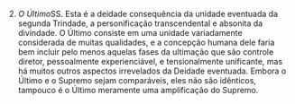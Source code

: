 2. *O Último*SS. Esta é a deidade consequência da unidade eventuada da segunda Trindade, a personificação transcendental e absonita da divindade. O Último consiste em uma unidade variadamente considerada de muitas qualidades, e a concepção humana dele faria bem incluir pelo menos aquelas fases da ultimação que são controle diretor, pessoalmente experienciável, e tensionalmente unificante, mas há muitos outros aspectos irrevelados da Deidade eventuada. Embora o Último e o Supremo sejam comparáveis, eles não são idênticos, tampouco é o Último meramente uma amplificação do Supremo.